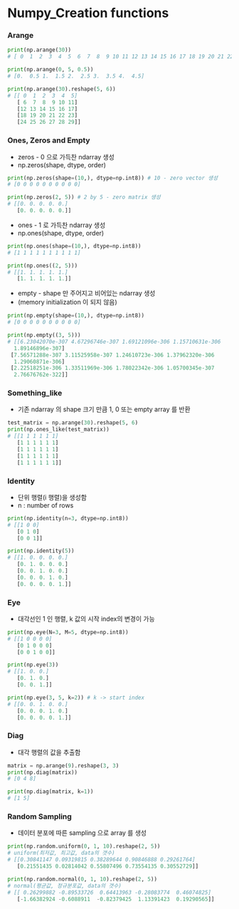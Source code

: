# Numpy_Creation functions



### Arange

```python
print(np.arange(30))
# [ 0  1  2  3  4  5  6  7  8  9 10 11 12 13 14 15 16 17 18 19 20 21 22 23 24 25 26 27 28 29]

print(np.arange(0, 5, 0.5))
# [0.  0.5 1.  1.5 2.  2.5 3.  3.5 4.  4.5]

print(np.arange(30).reshape(5, 6))
# [[ 0  1  2  3  4  5]
   [ 6  7  8  9 10 11]
   [12 13 14 15 16 17]
   [18 19 20 21 22 23]
   [24 25 26 27 28 29]]
```



### Ones, Zeros and Empty



- zeros - 0 으로 가득찬 ndarray 생성
- np.zeros(shape, dtype, order)

```python
print(np.zeros(shape=(10,), dtype=np.int8)) # 10 - zero vector 생성
# [0 0 0 0 0 0 0 0 0 0]

print(np.zeros(2, 5)) # 2 by 5 - zero matrix 생성
# [[0. 0. 0. 0. 0.]
   [0. 0. 0. 0. 0.]]
```



- ones - 1 로 가득찬 ndarray 생성
- np.ones(shape, dtype, order)

```python
print(np.ones(shape=(10,), dtype=np.int8))
# [1 1 1 1 1 1 1 1 1 1]

print(np.ones((2, 5)))
# [[1. 1. 1. 1. 1.]
   [1. 1. 1. 1. 1.]]
```



- empty - shape 만 주어지고 비어있는 ndarray 생성
- (memory initialization 이 되지 않음)

```python
print(np.empty(shape=(10,), dtype=np.int8))
# [0 0 0 0 0 0 0 0 0 0]

print(np.empty((3, 5)))
# [[6.23042070e-307 4.67296746e-307 1.69121096e-306 1.15710631e-306
  1.89146896e-307]
 [7.56571288e-307 3.11525958e-307 1.24610723e-306 1.37962320e-306
  1.29060871e-306]
 [2.22518251e-306 1.33511969e-306 1.78022342e-306 1.05700345e-307
  2.76676762e-322]]
```



### Something_like

- 기존 ndarray 의 shape 크기 만큼 1, 0 또는 empty array 를 반환

```python
test_matrix = np.arange(30).reshape(5, 6)
print(np.ones_like(test_matrix))
# [[1 1 1 1 1 1]
   [1 1 1 1 1 1]
   [1 1 1 1 1 1]
   [1 1 1 1 1 1]
   [1 1 1 1 1 1]]
```



### Identity

- 단위 행렬(i 행렬)을 생성함
- n : number of rows

```python
print(np.identity(n=3, dtype=np.int8))
# [[1 0 0]
   [0 1 0]
   [0 0 1]]

print(np.identity(5))
# [[1. 0. 0. 0. 0.]
   [0. 1. 0. 0. 0.]
   [0. 0. 1. 0. 0.]
   [0. 0. 0. 1. 0.]
   [0. 0. 0. 0. 1.]]
```



### Eye

- 대각선인 1 인 행렬, k 값의 시작 index의 변경이 가능

```python
print(np.eye(N=3, M=5, dtype=np.int8))
# [[1 0 0 0 0]
   [0 1 0 0 0]
   [0 0 1 0 0]]

print(np.eye(3))
# [[1. 0. 0.]
   [0. 1. 0.]
   [0. 0. 1.]]

print(np.eye(3, 5, k=2)) # k -> start index
# [[0. 0. 1. 0. 0.]
   [0. 0. 0. 1. 0.]
   [0. 0. 0. 0. 1.]]
```



### Diag

- 대각 행렬의 값을 추출함

```python
matrix = np.arange(9).reshape(3, 3)
print(np.diag(matrix))
# [0 4 8]

print(np.diag(matrix, k=1))
# [1 5]
```



### Random Sampling

- 데이터 분포에 따른 sampling 으로 array 를 생성

```python
print(np.random.uniform(0, 1, 10).reshape(2, 5))
# uniform(최저값, 최고값, data의 갯수)
# [[0.30841147 0.09319815 0.38289644 0.90846888 0.29261764]
   [0.21551435 0.02814042 0.55807496 0.73554135 0.30552729]]

print(np.random.normal(0, 1, 10).reshape(2, 5))
# normal(평균값, 정규분포값, data의 갯수)
# [[ 0.26299882 -0.89533726  0.64413963 -0.28083774  0.46074825]
   [-1.66382924 -0.6088911  -0.82379425  1.13391423  0.19290565]]
```

